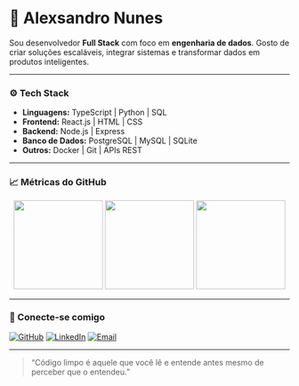 # 👋 Alexsandro Nunes  

Sou desenvolvedor **Full Stack** com foco em **engenharia de dados**. Gosto de criar soluções escaláveis, integrar sistemas e transformar dados em produtos inteligentes.  

---

### ⚙️ Tech Stack
- **Linguagens:** TypeScript | Python | SQL  
- **Frontend:** React.js | HTML | CSS  
- **Backend:** Node.js | Express  
- **Banco de Dados:** PostgreSQL | MySQL | SQLite  
- **Outros:** Docker | Git | APIs REST  

---

### 📈 Métricas do GitHub
<div align="center">
  
  <img src="https://github-readme-stats.vercel.app/api?username=ACN-1277&show_icons=true&theme=github_dark&hide_title=true" height="160em" />
  
  <img src="https://github-readme-stats.vercel.app/api/top-langs/?username=ACN-1277&layout=compact&theme=github_dark" height="160em" />
  
  <img src="https://github-readme-streak-stats.herokuapp.com/?user=ACN-1277&theme=github-dark-blue" height="160em" />

</div>

---

### 🔗 Conecte-se comigo
[![GitHub](https://img.shields.io/badge/GitHub-ACN--1277-black?logo=github)](https://github.com/ACN-1277)
[![LinkedIn](https://img.shields.io/badge/LinkedIn-Alexsandro%20Nunes-blue?logo=linkedin)](https://www.linkedin.com/in/costa-alexsandro)
[![Email](https://img.shields.io/badge/Email-acn%40email.com-red?logo=gmail)](mailto:alexsandro.nunes@proton.me)

---

> “Código limpo é aquele que você lê e entende antes mesmo de perceber que o entendeu.”  

